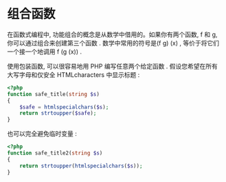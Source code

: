 # 组合函数

在函数式编程中, 功能组合的概念是从数学中借用的。如果你有两个函数, f 和 g, 你可以通过组合来创建第三个函数 . 数学中常用的符号是\(f g\) \(x\) , 等价于将它们一个接一个地调用 f \(g \(x\)\) . 

使用包装函数, 可以很容易地用 PHP 编写任意两个给定函数 . 假设您希望在所有大写字母和仅安全 HTMLcharacters 中显示标题 : 

```php
<?php
function safe_title(string $s)
{
    $safe = htmlspecialchars($s);
    return strtoupper($safe);
}
```

也可以完全避免临时变量 : 

```php
<?php
function safe_title2(string $s)
{
    return strtoupper(htmlspecialchars($s));
}
```



